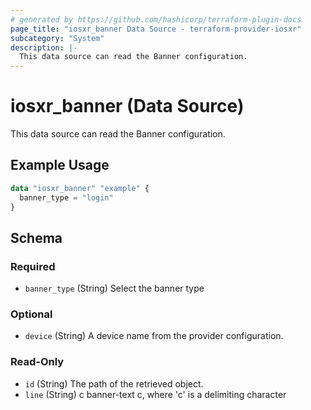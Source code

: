 ```yaml
---
# generated by https://github.com/hashicorp/terraform-plugin-docs
page_title: "iosxr_banner Data Source - terraform-provider-iosxr"
subcategory: "System"
description: |-
  This data source can read the Banner configuration.
---
```


# iosxr_banner (Data Source)

This data source can read the Banner configuration.

## Example Usage

```terraform
data "iosxr_banner" "example" {
  banner_type = "login"
}
```

<!-- schema generated by tfplugindocs -->
## Schema

### Required

- `banner_type` (String) Select the banner type

### Optional

- `device` (String) A device name from the provider configuration.

### Read-Only

- `id` (String) The path of the retrieved object.
- `line` (String) c banner-text c, where 'c' is a delimiting character
